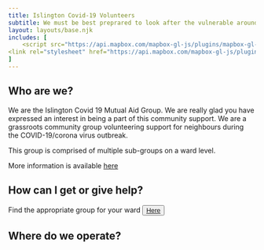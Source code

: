 ```yaml
---
title: Islington Covid-19 Volunteers
subtitle: We must be best preprared to look after the vulnerable around us and prevent COVID-19 spreading faster than our health services can cope.
layout: layouts/base.njk
includes: [
    <script src="https://api.mapbox.com/mapbox-gl-js/plugins/mapbox-gl-geocoder/v4.4.2/mapbox-gl-geocoder.min.js"></script>,
<link rel="stylesheet" href="https://api.mapbox.com/mapbox-gl-js/plugins/mapbox-gl-geocoder/v4.4.2/mapbox-gl-geocoder.css" type="text/css"/>
]
---
```


## Who are we?
  We are the Islington Covid 19 Mutual Aid Group. We are really glad you have expressed an interest in being a part of this community support. We are a grassroots community group volunteering support for neighbours during the COVID-19/corona virus outbreak.

  This group is comprised of multiple sub-groups on a ward level.

  More information is available [here](/about)

## How can I get or give help?

<p>Find the appropriate group for your ward <button class="bttn-simple bttn-lg bttn-success"><a href="/wards">Here</a></button></p>

## Where do we operate?

<br/>
<div id="map"></div>
<br/>






